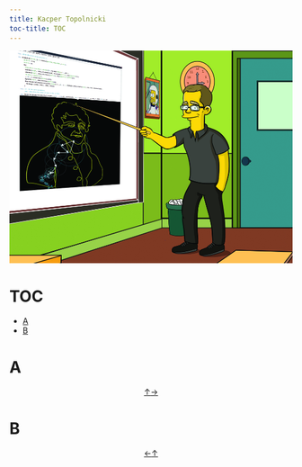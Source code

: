 ```yaml
---
title: Kacper Topolnicki
toc-title: TOC 
---
```


[![](./start/en/020_Fun/011_New_Fun/KacperTopolnicki.jpg)](https://sites.google.com/view/gr-natalka/main)



# TOC

* [A](#a)
* [B](#b)



# A


<div style="text-align: center"><a href = #toc title = "toc">↑</a><a href = #b title = "b">→</a></div>

# B


<div style="text-align: center"><a href = #a title = "a">←</a><a href = #toc title = "toc">↑</a></div>
